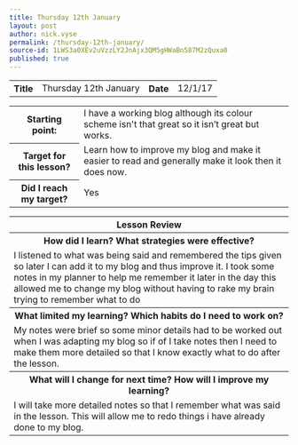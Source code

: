 ```yaml
---
title: Thursday 12th January
layout: post
author: nick.vyse
permalink: /thursday-12th-january/
source-id: 1LWS3a0XEv2uVzzLY2JnAjx3QM5gHWaBn587M2zQuxa0
published: true
---
```

<table>
  <tr>
    <th>Title</th>
    <td>Thursday 12th January</td>
    <th>Date</th>
    <td>12/1/17</td>
  </tr>
</table>


<table>
  <tr>
    <th>Starting point:</th>
    <td>I have a working blog although its colour scheme isn't that great so it isn’t great but works.</td>
  </tr>
  <tr>
    <th>Target for this lesson?</th>
    <td>Learn how to improve my blog and make it easier to read and generally  make it look then it does now.</td>
  </tr>
  <tr>
    <th>Did I reach my target?</th>
    <td>Yes</td>
  </tr>
</table>


<table>
  <tr>
    <th>Lesson Review</th>
  </tr>
  <tr>
    <th>How did I learn? What strategies were effective? </th>
  </tr>
  <tr>
    <td>I listened to what was being said and remembered the tips given so later I can add it to my blog and thus improve it. I took some notes in my planner to help me remember it later in the day this allowed me to change my blog without having to rake my brain trying to remember what to do</td>
  </tr>
  <tr>
    <th>What limited my learning? Which habits do I need to work on? </th>
  </tr>
  <tr>
    <td>My notes were brief so some minor details had to be worked out when I was adapting my blog so if of I take notes then I need to make them more detailed so that I know exactly what to do after the lesson.</td>
  </tr>
  <tr>
    <th>What will I change for next time? How will I improve my learning?</th>
  </tr>
  <tr>
    <td>I will take more detailed notes so that I remember what was said in the lesson. This will allow me to redo things i have already done to my blog.</td>
  </tr>
</table>


